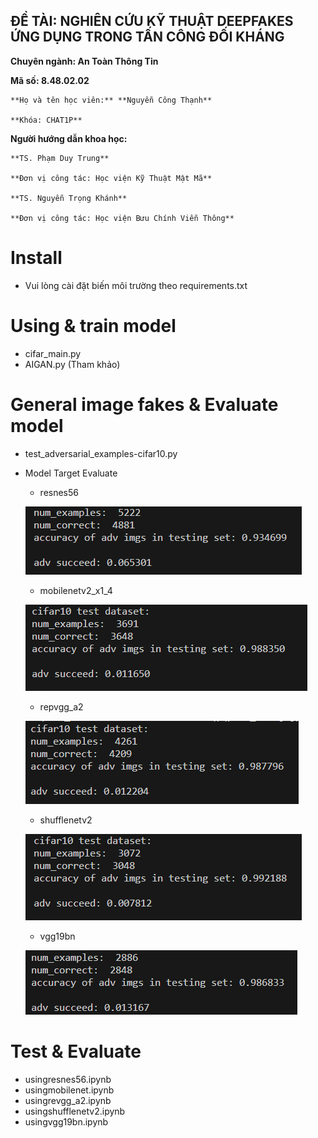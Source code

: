 
## ĐỀ TÀI: NGHIÊN CỨU KỸ THUẬT DEEPFAKES ỨNG DỤNG TRONG TẤN CÔNG ĐỐI KHÁNG

**Chuyên ngành: An Toàn Thông Tin**

**Mã số:  8.48.02.02**


    **Họ và tên học viên:** **Nguyễn Công Thạnh**

    **Khóa: CHAT1P**



**Người hướng dẫn khoa học:** 

    **TS. Phạm Duy Trung**

    **Đơn vị công tác: Học viện Kỹ Thuật Mật Mã**

    **TS. Nguyễn Trọng Khánh**

    **Đơn vị công tác: Học viện Bưu Chính Viễn Thông**

#
#
#
# Install
  - Vui lòng cài đặt biến môi trường theo requirements.txt
# Using & train model
  - cifar_main.py
  - AIGAN.py (Tham khảo)
# General image fakes & Evaluate model
  - test_adversarial_examples-cifar10.py
  - Model Target Evaluate
    - resnes56

    ![alt text](https://github.com/congthanh96/Deepfake_Adversarial/blob/main/test/resnes56.PNG)

    - mobilenetv2_x1_4

    ![alt text](https://github.com/congthanh96/Deepfake_Adversarial/blob/main/test/mobilenetv2_x1_4.PNG)

    - repvgg_a2

    ![alt text](https://github.com/congthanh96/Deepfake_Adversarial/blob/main/test/repvgg_a2.PNG)

    - shufflenetv2

    ![alt text](https://github.com/congthanh96/Deepfake_Adversarial/blob/main/test/shufflenetv2.PNG)

    - vgg19bn

    ![alt text](https://github.com/congthanh96/Deepfake_Adversarial/blob/main/test/vgg19bn.PNG)


# Test & Evaluate
  - usingresnes56.ipynb
  - usingmobilenet.ipynb
  - usingrevgg_a2.ipynb
  - usingshufflenetv2.ipynb
  - usingvgg19bn.ipynb
